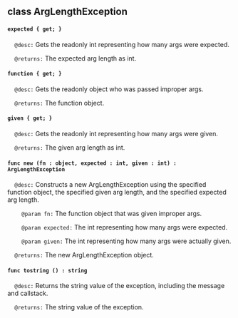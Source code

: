 ## class ArgLengthException

#### ```expected { get; }```

&nbsp;&nbsp;&nbsp;&nbsp;```@desc:``` Gets the readonly int representing how many args were expected.

&nbsp;&nbsp;&nbsp;&nbsp;```@returns:``` The expected arg length as int.

#### ```function { get; }```

&nbsp;&nbsp;&nbsp;&nbsp;```@desc:``` Gets the readonly object who was passed improper args.

&nbsp;&nbsp;&nbsp;&nbsp;```@returns:``` The function object.

#### ```given { get; }```

&nbsp;&nbsp;&nbsp;&nbsp;```@desc:``` Gets the readonly int representing how many args were given.

&nbsp;&nbsp;&nbsp;&nbsp;```@returns:``` The given arg length as int.

#### ```func new (fn : object, expected : int, given : int) : ArgLengthException```

&nbsp;&nbsp;&nbsp;&nbsp;```@desc:``` Constructs a new ArgLengthException using the specified function object, the specified given arg length, and the specified expected arg length.

&nbsp;&nbsp;&nbsp;&nbsp;&nbsp;&nbsp;&nbsp;&nbsp;```@param fn:``` The function object that was given improper args.

&nbsp;&nbsp;&nbsp;&nbsp;&nbsp;&nbsp;&nbsp;&nbsp;```@param expected:``` The int representing how many args were expected.

&nbsp;&nbsp;&nbsp;&nbsp;&nbsp;&nbsp;&nbsp;&nbsp;```@param given:``` The int representing how many args were actually given.

&nbsp;&nbsp;&nbsp;&nbsp;```@returns:``` The new ArgLengthException object.

#### ```func tostring () : string```

&nbsp;&nbsp;&nbsp;&nbsp;```@desc:``` Returns the string value of the exception, including the message and callstack.

&nbsp;&nbsp;&nbsp;&nbsp;```@returns:``` The string value of the exception.

